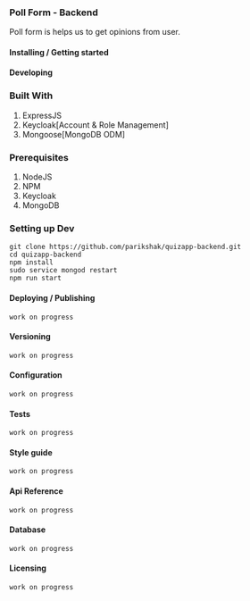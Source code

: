 ### Poll Form - Backend

Poll form is helps us to get opinions from user.

#### Installing / Getting started

#### Developing

### Built With

1. ExpressJS
2. Keycloak[Account & Role Management]
3. Mongoose[MongoDB ODM]

### Prerequisites

1. NodeJS
2. NPM
3. Keycloak
4. MongoDB

### Setting up Dev

```git clone https://github.com/parikshak/quizapp-backend.git```<br />
```cd quizapp-backend```<br />
```npm install```<br />
```sudo service mongod restart```<br />
```npm run start```

#### Deploying / Publishing

`work on progress`

#### Versioning

`work on progress`

#### Configuration

`work on progress`

#### Tests

`work on progress`

#### Style guide

`work on progress`

#### Api Reference

`work on progress`

#### Database

`work on progress`

#### Licensing

`work on progress`
